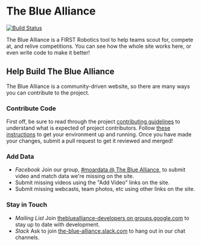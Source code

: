 # The Blue Alliance

[![Build Status](https://github.com/the-blue-alliance/the-blue-alliance/workflows/On%20push/badge.svg)](https://github.com/the-blue-alliance/the-blue-alliance/actions?query=workflow%3A%22On+push%22)

The Blue Alliance is a FIRST Robotics tool to help teams scout for, compete at, and relive competitions. You can see how the whole site works here, or even write code to make it better!

## Help Build The Blue Alliance

The Blue Alliance is a community-driven website, so there are many ways you can contribute to the project.

### Contribute Code

First off, be sure to read through the project [contributing guidelines](docs/CONTRIBUTING.md) to understand what is expected of project contributors. Follow [these instructions](docs/dev-container.md) to get your environment up and running. Once you have made your changes, submit a pull request to get it reviewed and merged!

### Add Data

- _Facebook_ Join our group, [#moardata @ The Blue Alliance](https://www.facebook.com/groups/moardata/), to submit video and match data we're missing on the site.
- Submit missing videos using the "Add Video" links on the site.
- Submit missing webcasts, team photos, etc using other links on the site.

### Stay in Touch

- _Mailing List_ Join [thebluealliance-developers on groups.google.com](https://groups.google.com/forum/#!forum/thebluealliance-developers) to stay up to date with development.
- _Slack_ Ask to join [the-blue-alliance.slack.com](https://the-blue-alliance.slack.com) to hang out in our chat channels.
